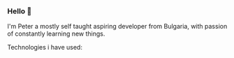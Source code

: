 ### Hello 👋
 I'm Peter a mostly self taught aspiring developer from Bulgaria, with passion of constantly learning new things.

Technologies i have used:
